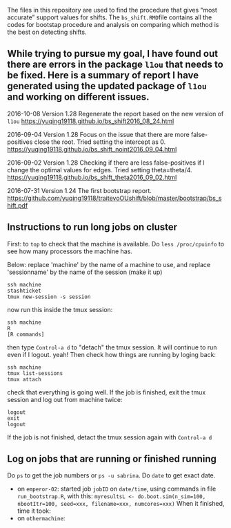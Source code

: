 The files in this repository are used to find the procedure that gives “most accurate” support values for shifts. 
The `bs_shift.RMD`file contains all the codes for bootstap procedure and analysis on comparing which method is the best on detecting shifts.

While trying to pursue my goal, I have found out there are errors in the package `l1ou` that needs to be fixed. 
Here is a summary of report I have generated using the updated package of `l1ou` and working on different issues.
---------------------------------------
2016-10-08 Version 1.28 Regenerate the report based on the new version of `l1ou`
https://yuqing19118.github.io/bs_shift2016_08_24.html

2016-09-04 Version 1.28 Focus on the issue that there are more false-positives close the root. Tried setting the intercept as 0.
https://yuqing19118.github.io/bs_shift_noint2016_09_04.html

2016-09-02 Version 1.28 Checking if there are less false-positives if I change the optimal values for edges. Tried setting theta=theta/4.
https://yuqing19118.github.io/bs_shift_theta2016_09_02.html

2016-07-31 Version 1.24 The first bootstrap report.
https://github.com/yuqing19118/traitevoOUshift/blob/master/bootstrap/bs_shift.pdf

























Instructions to run long jobs on cluster
---------------------------------------

First: to `top` to check that the machine is available.
Do `less /proc/cpuinfo` to see how many processors the machine has.

Below: replace 'machine' by the name of a machine to use,
and replace 'sessionname' by the name of the session (make it up)

```
ssh machine
stashticket
tmux new-session -s session
```
now run this inside the tmux session:
```
ssh machine
R
[R commands]
```
then type `Control-a d` to "detach" the tmux session. It will continue to
run even if I logout. yeah!
Then check how things are running by loging back:

```
ssh machine
tmux list-sessions
tmux attach
```
check that everything is going well. If the job is finished,
exit the tmux session and log out from machine twice:
```
logout
exit
logout
```
If the job is not finished, detact the tmux session again
with `Control-a d`


Log on jobs that are running or finished running
------------------------------------------------

Do `ps` to get the job numbers or `ps -u sabrina`.
Do `date` to get exact date.

- on `emperor-02`: started job `jobID` on `date/time`, using
  commands in file `run_bootstrap.R`, with this:
  `myresultsL <- do.boot.sim(n_sim=100, nbootItr=100, seed=xxx, filename=xxx, numcores=xxx)`
  When it finished, time it took:
- on `othermachine`: 

